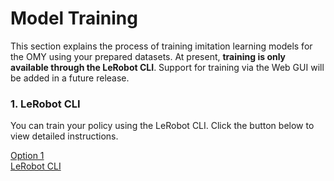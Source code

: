 # Model Training

This section explains the process of training imitation learning models for the OMY using your prepared datasets.
At present, **training is only available through the LeRobot CLI**. Support for training via the Web GUI will be added in a future release.

### 1. LeRobot CLI

You can train your policy using the LeRobot CLI. Click the button below to view detailed instructions.

<a href="/model_training_with_lerobot_cli" class="button-dataset-preparation-option">
Option 1<br>LeRobot CLI
</a>

